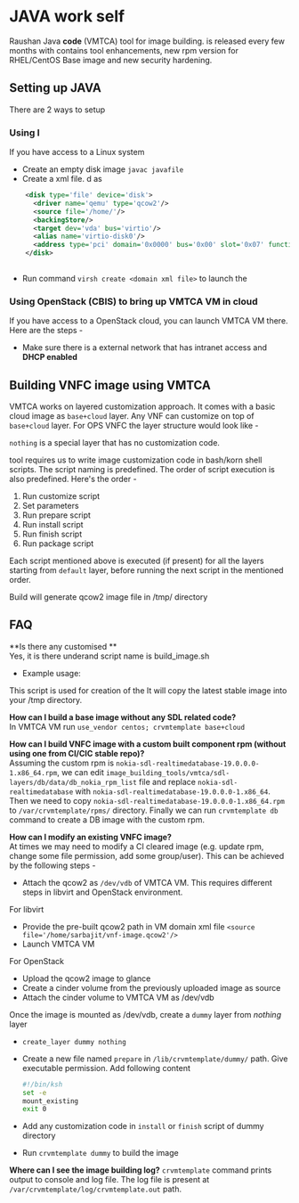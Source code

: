 # JAVA work self
Raushan Java **code** (VMTCA) tool for image building.  is released every few months with contains tool enhancements, new rpm version for RHEL/CentOS Base image and new security hardening.



## Setting up JAVA
There are 2 ways to setup

### Using l
If you have access to a Linux system 

* Create an empty disk image  `javac javafile`
* Create a xml file. d as 

```xml
    <disk type='file' device='disk'>
      <driver name='qemu' type='qcow2'/>
      <source file='/home/'/>
      <backingStore/>
      <target dev='vda' bus='virtio'/>
      <alias name='virtio-disk0'/>
      <address type='pci' domain='0x0000' bus='0x00' slot='0x07' function='0x0'/>
    </disk>
  
```
* Run command `virsh create <domain xml file>` to launch the 

### Using OpenStack (CBIS) to bring up VMTCA VM in cloud
If you have access to a OpenStack cloud, you can launch VMTCA VM there. Here are the steps -


* Make sure there is a external network that has intranet access and **DHCP enabled**


## Building VNFC image using VMTCA
VMTCA works on layered customization approach. It comes with a basic cloud image as `base+cloud` layer. Any VNF can customize on top of `base+cloud` layer. For OPS VNFC the layer structure would look like -



`nothing` is a special layer that has no customization code.

 tool requires us to write image customization code in bash/korn shell scripts. The script naming is predefined. The order of script execution is also predefined. Here's the order -
1. Run customize script
2. Set parameters
3. Run prepare script
4. Run install script
5. Run finish script
5. Run package script

Each script mentioned above is executed (if present) for all the layers starting from `default` layer, before running the next script in the mentioned order.

Build will generate qcow2 image file in /tmp/ directory

## FAQ

**Is there any customised **  
Yes, it is there underand script name is build_image.sh

* Example usage:

This script is used for creation of the It will copy the latest stable image into your /tmp directory.



**How can I build a base image without any SDL related code?**  
In VMTCA VM run `use_vendor centos; crvmtemplate base+cloud`

**How can I build VNFC image with a custom built component rpm (without using one from CI/CIC stable repo)?**  
Assuming the custom rpm is `nokia-sdl-realtimedatabase-19.0.0.0-1.x86_64.rpm`, we can edit `image_building_tools/vmtca/sdl-layers/db/data/db_nokia_rpm_list` file and replace `nokia-sdl-realtimedatabase` with `nokia-sdl-realtimedatabase-19.0.0.0-1.x86_64`. Then we need to copy `nokia-sdl-realtimedatabase-19.0.0.0-1.x86_64.rpm` to `/var/crvmtemplate/rpms/` directory. Finally we can run `crvmtemplate db` command to create a DB image with the custom rpm.

**How can I modify an existing VNFC image?**  
At times we may need to modify a CI cleared image (e.g. update rpm, change some file permission, add some group/user). This can be achieved by the following steps -
* Attach the qcow2 as `/dev/vdb` of VMTCA VM. This requires different steps in libvirt and OpenStack environment.

For libvirt  
  * Provide the pre-built qcow2 path in VM domain xml file `<source file='/home/sarbajit/vnf-image.qcow2'/>`
  * Launch VMTCA VM

For OpenStack  
  * Upload the qcow2 image to glance
  * Create a cinder volume from the previously uploaded image as source
  * Attach the cinder volume to VMTCA VM as /dev/vdb

Once the image is mounted as /dev/vdb, create a `dummy` layer from *nothing* layer  
* `create_layer dummy nothing`
* Create a new file named `prepare` in `/lib/crvmtemplate/dummy/` path. Give executable permission. Add following content  

	```bash
	#!/bin/ksh
	set -e
	mount_existing
	exit 0
	```

* Add any customization code in `install` or `finish` script of dummy directory
* Run `crvmtemplate dummy` to build the image


**Where can I see the image building log?**
`crvmtemplate` command prints output to console and log file. The log file is present at `/var/crvmtemplate/log/crvmtemplate.out` path.


